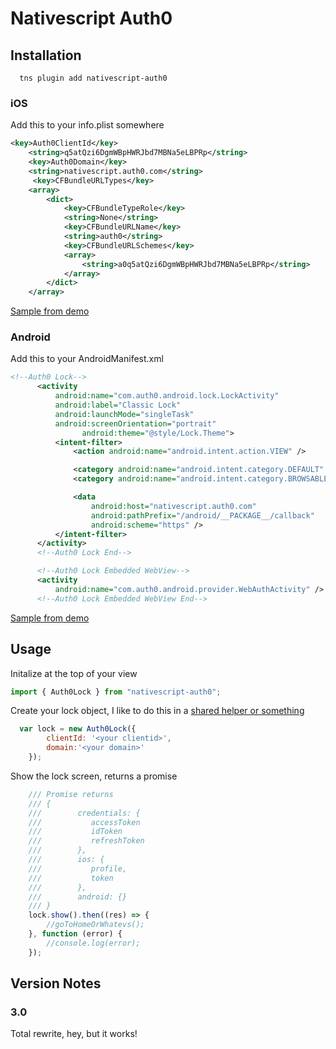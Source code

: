 # Nativescript Auth0 

## Installation

``` terminal
  tns plugin add nativescript-auth0
```

### iOS

Add this to your info.plist somewhere 

``` xml
<key>Auth0ClientId</key>
	<string>q5atQzi6DgmWBpHWRJbd7MBNa5eLBPRp</string>
	<key>Auth0Domain</key>
	<string>nativescript.auth0.com</string>
	 <key>CFBundleURLTypes</key>
	<array>
		<dict>
			<key>CFBundleTypeRole</key>
			<string>None</string>
			<key>CFBundleURLName</key>
			<string>auth0</string>
			<key>CFBundleURLSchemes</key>
			<array>
				<string>a0q5atQzi6DgmWBpHWRJbd7MBNa5eLBPRp</string>
			</array>
		</dict>
	</array>
  ```
  [Sample from demo](https://github.com/sitefinitysteve/nativescript-auth0/blob/master/demo/app/App_Resources/iOS/Info.plist#L46-L62)

  ### Android

  Add this to your AndroidManifest.xml

  ``` xml
  <!--Auth0 Lock-->
        <activity
            android:name="com.auth0.android.lock.LockActivity"
            android:label="Classic Lock"
            android:launchMode="singleTask"
            android:screenOrientation="portrait"
			      android:theme="@style/Lock.Theme">
            <intent-filter>
                <action android:name="android.intent.action.VIEW" />

                <category android:name="android.intent.category.DEFAULT" />
                <category android:name="android.intent.category.BROWSABLE" />

                <data
                    android:host="nativescript.auth0.com"
                    android:pathPrefix="/android/__PACKAGE__/callback"
                    android:scheme="https" />
            </intent-filter>
        </activity>
        <!--Auth0 Lock End-->

		<!--Auth0 Lock Embedded WebView-->
        <activity
            android:name="com.auth0.android.provider.WebAuthActivity" />
        <!--Auth0 Lock Embedded WebView End-->
  ```
  [Sample from demo](https://github.com/sitefinitysteve/nativescript-auth0/blob/master/demo/app/App_Resources/Android/AndroidManifest.xml#L39-L63)

  ## Usage

  Initalize at the top of your view

``` js
import { Auth0Lock } from "nativescript-auth0";
```

Create your lock object, I like to do this in a [shared helper or something](https://github.com/sitefinitysteve/nativescript-auth0/blob/master/demo/app/scripts/helpers.ts#L4)
``` js
  var lock = new Auth0Lock({
        clientId: '<your clientid>',
        domain:'<your domain>'
    });
```

Show the lock screen, returns a promise
```js
    /// Promise returns
    /// {
    ///        credentials: {
    ///           accessToken
    ///           idToken
    ///           refreshToken
    ///        },
    ///        ios: {
    ///           profile,
    ///           token
    ///        },
    ///        android: {}
    /// }
    lock.show().then((res) => {
        //goToHomeOrWhatevs(); 
    }, function (error) {
        //console.log(error);
    });
```

## Version Notes

### 3.0

Total rewrite, hey, but it works!